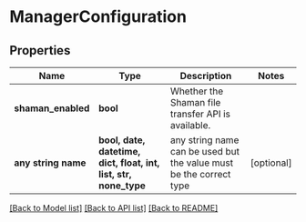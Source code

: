 # ManagerConfiguration


## Properties
Name | Type | Description | Notes
------------ | ------------- | ------------- | -------------
**shaman_enabled** | **bool** | Whether the Shaman file transfer API is available. | 
**any string name** | **bool, date, datetime, dict, float, int, list, str, none_type** | any string name can be used but the value must be the correct type | [optional]

[[Back to Model list]](../README.md#documentation-for-models) [[Back to API list]](../README.md#documentation-for-api-endpoints) [[Back to README]](../README.md)


